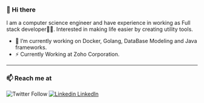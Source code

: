 ### 👋 Hi there 
I am a computer science engineer and have experience in working as Full stack developer👨‍💻. Interested in making life easier by creating utility tools.


- 🔭 I’m currently working on Docker, Golang, DataBase Modeling and Java frameworks.
- ⚡ Currently Working at Zoho Corporation.

<hr />

### 📫 Reach me at 
![Twitter Follow](https://img.shields.io/twitter/follow/sivabalan_ma?style=social)
[![Linkedin](https://i.stack.imgur.com/gVE0j.png) LinkedIn](https://www.linkedin.com/in/sivabalan-murugavel-578b32ba/)
